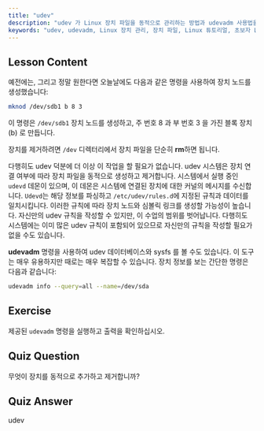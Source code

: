 ```yaml
---
title: "udev"
description: "udev 가 Linux 장치 파일을 동적으로 관리하는 방법과 udevadm 사용법을 배웁니다. 초보자를 위한 장치 노드 생성에 대해 이해합니다."
keywords: "udev, udevadm, Linux 장치 관리, 장치 파일, Linux 튜토리얼, 초보자 Linux, udev 규칙, Linux 가이드"
---
```


## Lesson Content

예전에는, 그리고 정말 원한다면 오늘날에도 다음과 같은 명령을 사용하여 장치 노드를 생성했습니다:

```bash
mknod /dev/sdb1 b 8 3
```

이 명령은 `/dev/sdb1` 장치 노드를 생성하고, 주 번호 8 과 부 번호 3 을 가진 블록 장치 (b) 로 만듭니다.

장치를 제거하려면 `/dev` 디렉터리에서 장치 파일을 단순히 **rm**하면 됩니다.

다행히도 udev 덕분에 더 이상 이 작업을 할 필요가 없습니다. udev 시스템은 장치 연결 여부에 따라 장치 파일을 동적으로 생성하고 제거합니다. 시스템에서 실행 중인 `udevd` 데몬이 있으며, 이 데몬은 시스템에 연결된 장치에 대한 커널의 메시지를 수신합니다. `Udevd`는 해당 정보를 파싱하고 `/etc/udev/rules.d`에 지정된 규칙과 데이터를 일치시킵니다. 이러한 규칙에 따라 장치 노드와 심볼릭 링크를 생성할 가능성이 높습니다. 자신만의 udev 규칙을 작성할 수 있지만, 이 수업의 범위를 벗어납니다. 다행히도 시스템에는 이미 많은 udev 규칙이 포함되어 있으므로 자신만의 규칙을 작성할 필요가 없을 수도 있습니다.

**udevadm** 명령을 사용하여 udev 데이터베이스와 sysfs 를 볼 수도 있습니다. 이 도구는 매우 유용하지만 때로는 매우 복잡할 수 있습니다. 장치 정보를 보는 간단한 명령은 다음과 같습니다:

```bash
udevadm info --query=all --name=/dev/sda
```

## Exercise

제공된 `udevadm` 명령을 실행하고 출력을 확인하십시오.

## Quiz Question

무엇이 장치를 동적으로 추가하고 제거합니까?

## Quiz Answer

udev
